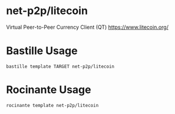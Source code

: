 # net-p2p/litecoin
Virtual Peer-to-Peer Currency Client (QT)
https://www.litecoin.org/

# Bastille Usage
```shell
bastille template TARGET net-p2p/litecoin
```

# Rocinante Usage
```shell
rocinante template net-p2p/litecoin
```
